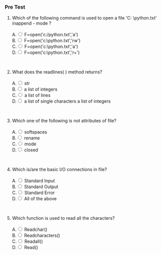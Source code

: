 ### Pre Test
1. Which of the following command is used to open a file 'C: \python.txt' inappend - mode ?<br>
                        <br>
                        A.<input type="radio" name="but" id="rb11" onclick="click1();">&nbsp;F=open('c:/python.txt','a')
                        <br>
                        B.<input type="radio" name="but" id="rb12" onclick="click1();">&nbsp;F=open('c:\\python.txt','rw')
                        <br>
                        C.<input type="radio" name="but" id="rb13" onclick="click1();">&nbsp;F=open('c:\python.txt','a')
                        <br>
                        D.<input type="radio" name="but" id="rb14" onclick="click1();">&nbsp;F=open('c:\\python.txt','r+')
                        <br>
                        <p id = "p1"></p>
                        <br>

2. What does the readlines( ) method returns?<br>
                        <br>
                        A.<input type="radio" name="but" id="rb11" onclick="click1();">&nbsp;str
                        <br>
                        B.<input type="radio" name="but" id="rb12" onclick="click1();">&nbsp;a list of integers
                        <br>
                        C.<input type="radio" name="but" id="rb13" onclick="click1();">&nbsp;a list of lines
                        <br>
                        D.<input type="radio" name="but" id="rb14" onclick="click1();">&nbsp;a list of single characters a list of integers
                        <br>
                        <p id = "p1"></p>
                        <br>
3. Which one of the following is not attributes of file?<br>
                        <br>
                        A.<input type="radio" name="but" id="rb11" onclick="click1();">&nbsp;softspaces
                        <br>
                        B.<input type="radio" name="but" id="rb12" onclick="click1();">&nbsp;rename
                        <br>
                        C.<input type="radio" name="but" id="rb13" onclick="click1();">&nbsp;mode
                        <br>
                        D.<input type="radio" name="but" id="rb14" onclick="click1();">&nbsp;closed
                        <br>
                        <p id = "p1"></p>
                        <br>                           
4. Which is/are the basic I/O connections in file?<br>
                        <br>
                        A.<input type="radio" name="but" id="rb11" onclick="click1();">&nbsp;Standard Input
                        <br>
                        B.<input type="radio" name="but" id="rb12" onclick="click1();">&nbsp;Standard Output
                        <br>
                        C.<input type="radio" name="but" id="rb13" onclick="click1();">&nbsp;Standard Error
                        <br>
                        D.<input type="radio" name="but" id="rb14" onclick="click1();">&nbsp;All of the above
                        <br>
                        <p id = "p1"></p>
                        <br>    
5. Which function is used to read all the characters?<br>
                        <br>
                        A.<input type="radio" name="but" id="rb11" onclick="click1();">&nbsp;Readchar()
                        <br>
                        B.<input type="radio" name="but" id="rb12" onclick="click1();">&nbsp;Readcharacters()
                        <br>
                        C.<input type="radio" name="but" id="rb13" onclick="click1();">&nbsp;Readall()
                        <br>
                        D.<input type="radio" name="but" id="rb14" onclick="click1();">&nbsp;Read()
                        <br>
                        <p id = "p1"></p>
                        <br>